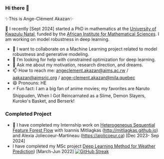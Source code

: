 ### Hi there 👋
✨This is Ange-Clément Akazan✨
<!-- **AngeClementAkazan/AngeClementAkazan** is a ✨ _special_ ✨ repository because its `README.md` (this file) appears on your GitHub profile. -->

<!-- Here are some ideas to get you started: -->
🌱 I recently [Sept 2024] started a PhD in mathematics at the [University of Kwazulu Natal](https://ukzn.ac.za), funded by the [African Institute for Mathematical Sciences](https://aims.ac.rw).  I am working on model robustness in deep learning.
- 👯 I want to collaborate on a Machine Learning project related to model robustness and generative modeling.
- 🤔 I’m looking for help with constrained optimization for deep learning.
- 💬 Ask me about my motivation, research direction, and dreams.
- 📫 How to reach me: angeclement.akazan@aims.ac.rw / aakazan@aimsric.org / ange-clement.akazan@mila.quebec
- 😄 Pronouns: HE
- ⚡ Fun fact: I am a big fan of anime movies; my favorites are Naruto Shippuden, When I Got Reincarnated as a Slime, Demon Slayers, Kuroko's Basket, and Berserk!
### Completed Project
- 🔭 I have completed my Internship work on [Heterogeneous Sequential Feature Forest Flow](https://arxiv.org/abs/2410.15516)  with  Ioannis Mitliagkas (http://mitliagkas.github.io) and Alexia Joliecoeur-Martineau (https://ajolicoeur.ca) [Dec 2023- Sep 2024]
- I have completed my MSc project [Deep Learning Method for Weather Prediction](https://www.researchgate.net/publication/376809738_Deep_Learning_Methods_for_Weather_Prediction)) [March-Jun 2022]
[![GitHub Streak](https://streak-stats.demolab.com/?user=AngeClementAkazan)](https://git.io/streak-stats)












